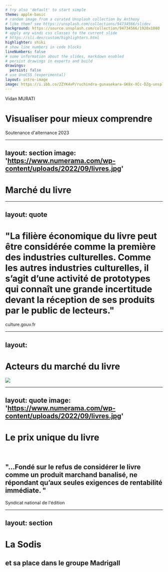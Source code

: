 ```yaml
---
# try also 'default' to start simple
theme: apple-basic
# random image from a curated Unsplash collection by Anthony
# like them? see https://unsplash.com/collections/94734566/slidev
background: https://source.unsplash.com/collection/94734566/1920x1080
# apply any windi css classes to the current slide
# https://sli.dev/custom/highlighters.html
highlighter: shiki
# show line numbers in code blocks
lineNumbers: false
# some information about the slides, markdown enabled
# persist drawings in exports and build
drawings:
  persist: false
# use UnoCSS (experimental)
layout: intro-image
image: https://i.ibb.co/2ZYK4vP/ruchindra-gunasekara-GK8x-XCc-DZg-unsplash.jpg
---
```


<div class="p-5px">
<div class="absolute top-10">
  <span class="font-700">
    Vidan MURATI
  </span>
</div>

<div class="absolute bottom-10">
  <h1>Visualiser pour mieux comprendre</h1>
  <p>Soutenance d'alternance 2023</p>
</div>
</div>

---
layout: section
image: 'https://www.numerama.com/wp-content/uploads/2022/09/livres.jpg'
---

# Marché du livre

---
layout: quote
---

# "La filière économique du livre peut être considérée comme la première des industries culturelles. Comme les autres industries culturelles, il s’agit d’une activité de prototypes qui connaît une grande incertitude devant la réception de ses produits par le public de lecteurs."

culture.gouv.fr

---
layout: 
---

# Acteurs du marché du livre

<img src="https://i.ibb.co/TbZZg4X/chaine-du-livre.png" />

---
layout: quote
image: 'https://www.numerama.com/wp-content/uploads/2022/09/livres.jpg'
---

# Le prix unique du livre
<br>

## "...Fondé sur le refus de considérer le livre comme un produit marchand banalisé, ne répondant qu’aux seules exigences de rentabilité immédiate. "
Syndicat national de l'édition

---
layout: section
---

# La Sodis
## et sa place dans le groupe Madrigall